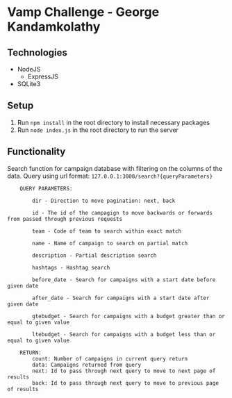 # Vamp Challenge - George Kandamkolathy

## Technologies 
- NodeJS
    - ExpressJS
- SQLite3

## Setup
1. Run `npm install` in the root directory to install necessary packages
2. Run `node index.js` in the root directory to run the server


## Functionality
Search function for campaign database with filtering on the columns of the data.
Query using url format:
    `127.0.0.1:3000/search?{queryParameters}`
        
        QUERY PARAMETERS:

            dir - Direction to move pagination: next, back

            id - The id of the campagign to move backwards or forwards from passed through previous requests 

            team - Code of team to search within exact match
            
            name - Name of campaign to search on partial match
        
            description - Partial description search
        
            hashtags - Hashtag search
        
            before_date - Search for campaigns with a start date before given date
        
            after_date - Search for campaigns with a start date after given date
        
            gtebudget - Search for campaigns with a budget greater than or equal to given value
        
            ltebudget - Search for campaigns with a budget less than or equal to given value
        
        RETURN:
            count: Number of campaigns in current query return
            data: Campaigns returned from query
            next: Id to pass through next query to move to next page of results
            back: Id to pass through next query to move to previous page of results